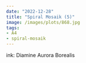```yaml
---
date: "2022-12-28"
title: "Spiral Mosaik (5)"
image: /images/plots/868.jpg
tags:
- A4
- spiral-mosaik
---
```


ink: Diamine Aurora Borealis